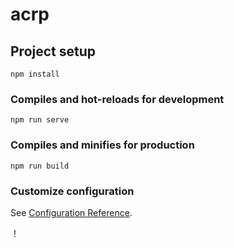 # acrp

## Project setup
```
npm install
```

### Compiles and hot-reloads for development
```
npm run serve
```

### Compiles and minifies for production
```
npm run build
```

### Customize configuration
See [Configuration Reference](https://cli.vuejs.org/config/).

！[](https://github.com/xiefeng66/acrp/blob/master/q/8010ad70ef3845ac5e6d04b8ff2ebbb.png)

